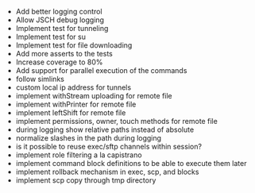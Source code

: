 * Add better logging control
* Allow JSCH debug logging
* Implement test for tunneling
* Implement test for su
* Implement test for file downloading
* Add more asserts to the tests
* Increase coverage to 80%
* Add support for parallel execution of the commands
* follow simlinks
* custom local ip address for tunnels
* implement withStream uploading for remote file
* implement withPrinter for remote file
* implement leftShift for remote file
* implement permissions, owner, touch methods for remote file
* during logging show relative paths instead of absolute
* normalize slashes in the path during logging
* is it possible to reuse exec/sftp channels within session?
* implement role filtering a la capistrano
* implement command block definitions to be able to execute them later
* implement rollback mechanism in exec, scp, and blocks
* implement scp copy through tmp directory
